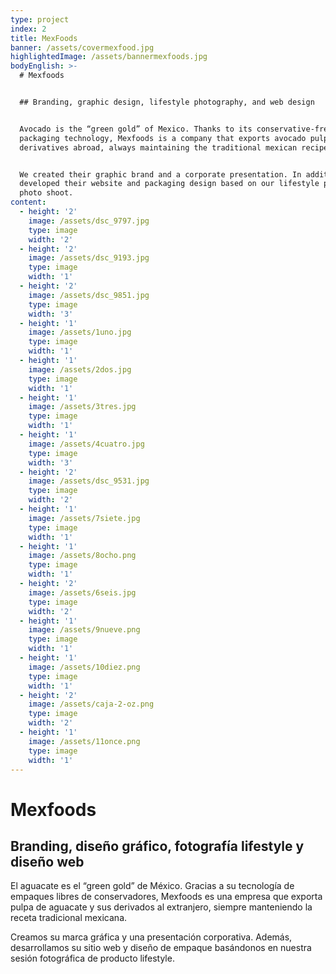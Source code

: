 ```yaml
---
type: project
index: 2
title: MexFoods
banner: /assets/covermexfood.jpg
highlightedImage: /assets/bannermexfoods.jpg
bodyEnglish: >-
  # Mexfoods


  ## Branding, graphic design, lifestyle photography, and web design


  Avocado is the “green gold” of Mexico. Thanks to its conservative-free
  packaging technology, Mexfoods is a company that exports avocado pulp and its
  derivatives abroad, always maintaining the traditional mexican recipe.


  We created their graphic brand and a corporate presentation. In addition, we
  developed their website and packaging design based on our lifestyle product
  photo shoot.
content:
  - height: '2'
    image: /assets/dsc_9797.jpg
    type: image
    width: '2'
  - height: '2'
    image: /assets/dsc_9193.jpg
    type: image
    width: '1'
  - height: '2'
    image: /assets/dsc_9851.jpg
    type: image
    width: '3'
  - height: '1'
    image: /assets/1uno.jpg
    type: image
    width: '1'
  - height: '1'
    image: /assets/2dos.jpg
    type: image
    width: '1'
  - height: '1'
    image: /assets/3tres.jpg
    type: image
    width: '1'
  - height: '1'
    image: /assets/4cuatro.jpg
    type: image
    width: '3'
  - height: '2'
    image: /assets/dsc_9531.jpg
    type: image
    width: '2'
  - height: '1'
    image: /assets/7siete.jpg
    type: image
    width: '1'
  - height: '1'
    image: /assets/8ocho.png
    type: image
    width: '1'
  - height: '2'
    image: /assets/6seis.jpg
    type: image
    width: '2'
  - height: '1'
    image: /assets/9nueve.png
    type: image
    width: '1'
  - height: '1'
    image: /assets/10diez.png
    type: image
    width: '1'
  - height: '2'
    image: /assets/caja-2-oz.png
    type: image
    width: '2'
  - height: '1'
    image: /assets/11once.png
    type: image
    width: '1'
---
```

# Mexfoods

## Branding, diseño gráfico, fotografía lifestyle y diseño web

El aguacate es el “green gold” de México. Gracias a su tecnología de empaques libres de conservadores, Mexfoods es una empresa que exporta pulpa de aguacate y sus derivados al extranjero, siempre manteniendo la receta tradicional mexicana.

Creamos su marca gráfica y una presentación corporativa. Además, desarrollamos su sitio web y diseño de empaque basándonos en nuestra sesión fotográfica de producto lifestyle.
